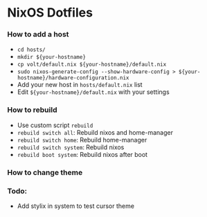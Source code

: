 # NixOS Dotfiles

### How to add a host
- `cd hosts/`
- `mkdir ${your-hostname}`
- `cp volt/default.nix ${your-hostname}/default.nix`
- `sudo nixos-generate-config --show-hardware-config > ${your-hostname}/hardware-configuration.nix`
- Add your new host in `hosts/default.nix` list
- Edit `${your-hostname}/default.nix` with your settings

### How to rebuild
- Use custom script `rebuild`
- `rebuild switch all`: Rebuild nixos and home-manager
- `rebuild switch home`: Rebuild home-manager
- `rebuild switch system`: Rebuild nixos
- `rebuild boot system`: Rebuild nixos after boot

### How to change theme


### Todo:

- Add stylix in system to test cursor theme
